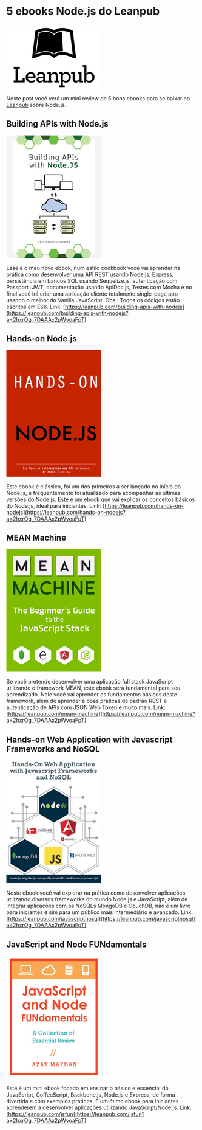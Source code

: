 # 5 ebooks Node.js do Leanpub

![5 ebooks Node.js do Leanpub](../images/leanpub.jpg "5 ebooks Node.js do Leanpub")

Neste post você verá um mini review de 5 bons ebooks para se baixar no [Leanpub](https://leanpub.com) sobre Node.js.

## Building APIs with Node.js

[![Building APIs with Node.js](../images/building-apis-with-nodejs-cover.jpg "Building APIs with Node.js")](https://leanpub.com/building-apis-with-nodejs?a=2hxrOg_7DAAAx2pWvoaFpT) 

Esse é o meu novo ebook, num estilo cookbook você vai aprender na prática como desenvolver uma API REST usando Node.js, Express, persistência em bancos SQL usando Sequelize.js, autenticação com Passport+JWT, documentação usando ApiDoc.js, Testes com Mocha e no final você irá criar uma aplicação cliente totalmente single-page app usando o melhor do Vanilla JavaScript. Obs.: Todos os códigos estão escritos em ES6.
Link: [https://leanpub.com/building-apis-with-nodejs](https://leanpub.com/building-apis-with-nodejs?a=2hxrOg_7DAAAx2pWvoaFpT)

## Hands-on Node.js

[![Hands-on Node.js](../images/hands-on-nodejs.jpg "Hands-on Node.js")](https://leanpub.com/hands-on-nodejs?a=2hxrOg_7DAAAx2pWvoaFpT) 

Este ebook é clássico, foi um dos primeiros a ser lançado no início do Node.js, e frequentemente foi atualizado para acompanhar as últimas versões do Node.js. Este é um ebook que vai explicar os conceitos básicos do Node.js, ideal para iniciantes.
Link: [https://leanpub.com/hands-on-nodejs](https://leanpub.com/hands-on-nodejs?a=2hxrOg_7DAAAx2pWvoaFpT)

## MEAN Machine

[![MEAN Machine](../images/mean-machine.jpg "MEAN Machine")](https://leanpub.com/mean-machine?a=2hxrOg_7DAAAx2pWvoaFpT) 

Se você pretende desenvolver uma aplicação full stack JavaScript utilizando o framework MEAN, este ebook será fundamental para seu aprendizado. Nele você vai aprender os fundamentos básicos deste framework, além de aprender a boas práticas de padrão REST e autenticação de APIs com JSON Web Token e muito mais.
Link: [https://leanpub.com/mean-machine](https://leanpub.com/mean-machine?a=2hxrOg_7DAAAx2pWvoaFpT)

## Hands-on Web Application with Javascript Frameworks and NoSQL

[![Hands-on Web Application with Javascript Frameworks and NoSQL](../images/javascriptnosql.jpg "Hands-on Web Application with Javascript Frameworks and NoSQL")](https://leanpub.com/javascriptnosql?a=2hxrOg_7DAAAx2pWvoaFpT) 

Neste ebook você vai explorar na prática como desenvolver aplicações utilizando diversos frameworks do mundo Node.js e JavaScript, além de integrar aplicações com os NoSQLs MongoDB e CouchDB, não é um livro para iniciantes e sim para um público mais intermediário e avançado.
Link: [https://leanpub.com/javascriptnosql](https://leanpub.com/javascriptnosql?a=2hxrOg_7DAAAx2pWvoaFpT)

## JavaScript and Node FUNdamentals

[![JavaScript and Node FUNdamentals](../images/javascript-and-node-fundamentals.jpg "JavaScript and Node FUNdamentals")](https://leanpub.com/jsfun?a=2hxrOg_7DAAAx2pWvoaFpT) 

Este é um mini ebook focado em ensinar o básico e essencial do JavaScript, CoffeeScript, Backbone.js, Node.js e Express, de forma divertida e com exemplos práticos. É um ótimo ebook para iniciantes aprenderem a desenvolver aplicações utilizando JavaScript/Node.js.
Link: [https://leanpub.com/jsfun](https://leanpub.com/jsfun?a=2hxrOg_7DAAAx2pWvoaFpT)